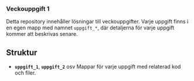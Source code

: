 ### Veckouppgift 1

Detta repository innehåller lösningar till veckouppgifter. Varje uppgift finns i en egen mapp med namnet `uppgift_*`, där detaljerna för varje uppgift kommer att beskrivas senare.

## Struktur
- **`uppgift_1`**, **`uppgift_2`** osv
Mappar för varje uppgift med relaterad kod och filer.

